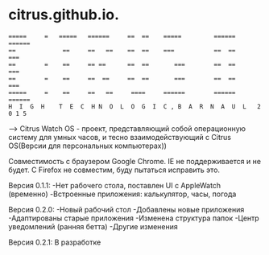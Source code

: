 # citrus.github.io.
	=====     =   =====   ======     ==  ==    =====         ======      ======
	==             ==     ==   ==    ==  ==    ===           ==  ==      ===
	==        =    ==     == ==      ==  ==       ===        ==  ==         ===
	==        =    ==     ==  ==     ==  ==       ===        ==  ==         ===
	=====     =    ==     ==   ==     ====     ======        ======      ======
	H  I  G  H    T  E  C  H N  O  L  O  G  I  C , B  A  R  N  A  U  L   2 0 1 5
-->
Citrus Watch OS - проект, представляющий собой операционную систему для умных часов, и тесно взаимодействующий с Citrus OS(Версии для персональных компьютерах))

Совместимость с браузером Google Chrome.
IE не поддерживается и не будет.
С Firefox не совместим, буду пытаться исправить это.

Версия 0.1.1:
  -Нет рабочего стола, поставлен UI c AppleWatch (временно)
  -Встроенные приложения: калькулятор, часы, погода
  
  
Версия 0.2.0:
  -Новый рабочий стол
  -Добавлены новые приложения
  -Адаптированы старые приложения
  -Изменена структура папок
  -Центр уведомлений (ранняя бетта)
  -Другие изменения

Версия 0.2.1: В разработке